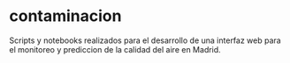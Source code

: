 # contaminacion

Scripts y notebooks realizados para el desarrollo de una interfaz web para el monitoreo y prediccion de la calidad del aire en Madrid.

